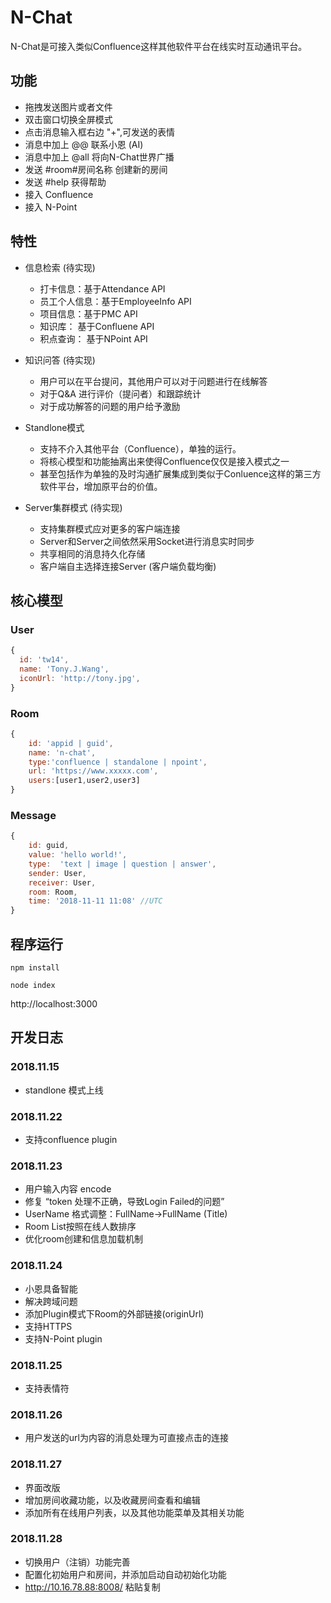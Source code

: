# N-Chat

N-Chat是可接入类似Confluence这样其他软件平台在线实时互动通讯平台。

## 功能

 * 拖拽发送图片或者文件
 * 双击窗口切换全屏模式
 * 点击消息输入框右边 "+",可发送的表情
 * 消息中加上 @@ 联系小恩 (AI)
 * 消息中加上 @all 将向N-Chat世界广播
 * 发送 #room#房间名称 创建新的房间 
 * 发送 #help 获得帮助
 * 接入 Confluence
 * 接入 N-Point

## 特性

* 信息检索  (待实现)
    * 打卡信息：基于Attendance API
    * 员工个人信息：基于EmployeeInfo API
    * 项目信息：基于PMC API
    * 知识库： 基于Confluene API
    * 积点查询： 基于NPoint API

* 知识问答 (待实现)
    * 用户可以在平台提问，其他用户可以对于问题进行在线解答
    * 对于Q&A 进行评价（提问者）和跟踪统计
    * 对于成功解答的问题的用户给予激励 

* Standlone模式
    * 支持不介入其他平台（Confluence），单独的运行。
    * 将核心模型和功能抽离出来使得Confluence仅仅是接入模式之一
    * 甚至包括作为单独的及时沟通扩展集成到类似于Conluence这样的第三方软件平台，增加原平台的价值。

* Server集群模式 (待实现)
    * 支持集群模式应对更多的客户端连接
    * Server和Server之间依然采用Socket进行消息实时同步
    * 共享相同的消息持久化存储
    * 客户端自主选择连接Server (客户端负载均衡) 

## 核心模型

### User
```javascript
{
  id: 'tw14',
  name: 'Tony.J.Wang',
  iconUrl: 'http://tony.jpg',
}
```
### Room
```javascript
{
    id: 'appid | guid',
    name: 'n-chat',
    type:'confluence | standalone | npoint',
    url: 'https://www.xxxxx.com',
    users:[user1,user2,user3]
}
```
### Message
```javascript
{
    id: guid,
    value: 'hello world!',
    type:  'text | image | question | answer', 
    sender: User,
    receiver: User,
    room: Room,
    time: '2018-11-11 11:08' //UTC
}
```

## 程序运行

```
npm install
```

```
node index
```

http://localhost:3000


## 开发日志

### 2018.11.15
* standlone 模式上线

### 2018.11.22
* 支持confluence plugin

### 2018.11.23
* 用户输入内容 encode
* 修复 “token 处理不正确，导致Login Failed的问题”
* UserName 格式调整：FullName->FullName (Title)
* Room List按照在线人数排序
* 优化room创建和信息加载机制

### 2018.11.24
* 小恩具备智能
* 解决跨域问题
* 添加Plugin模式下Room的外部链接(originUrl)
* 支持HTTPS
* 支持N-Point plugin

### 2018.11.25
* 支持表情符

### 2018.11.26
* 用户发送的url为内容的消息处理为可直接点击的连接

### 2018.11.27
* 界面改版
* 增加房间收藏功能，以及收藏房间查看和编辑
* 添加所有在线用户列表，以及其他功能菜单及其相关功能

### 2018.11.28
* 切换用户（注销）功能完善
* 配置化初始用户和房间，并添加启动自动初始化功能
* http://10.16.78.88:8008/ 粘贴复制
